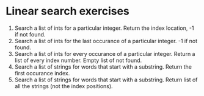 # Linear search exercises

1. Search a list of ints for a particular integer. Return the index location, -1 if not found.
2. Search a list of ints for the last occurance of a particular integer. -1 if not found.
3. Search a list of ints for every occurance of a particular integer. Return a list of every index number. Empty list of not found.
4. Search a list of strings for words that start with a substring. Return the first occurance index.
5. Search a list of strings for words that start with a substring. Return list of all the strings (not the index positions).